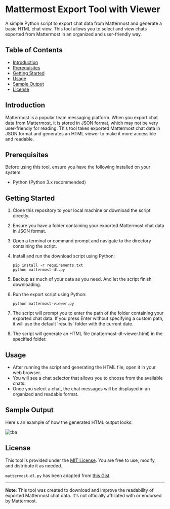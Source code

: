 # Mattermost Export Tool with Viewer

A simple Python script to export chat data from Mattermost and generate a basic HTML chat view.
This tool allows you to select and view chats exported from Mattermost in an organized and user-friendly way.

## Table of Contents
- [Introduction](#introduction)
- [Prerequisites](#prerequisites)
- [Getting Started](#getting-started)
- [Usage](#usage)
- [Sample Output](#sample-output)
- [License](#license)

## Introduction

Mattermost is a popular team messaging platform. When you export chat data from Mattermost, it is stored in JSON format,
which may not be very user-friendly for reading. This tool takes exported Mattermost chat data in JSON format and
generates an HTML viewer to make it more accessible and readable.

## Prerequisites

Before using this tool, ensure you have the following installed on your system:
- Python (Python 3.x recommended)

## Getting Started

1. Clone this repository to your local machine or download the script directly.

2. Ensure you have a folder containing your exported Mattermost chat data in JSON format.

3. Open a terminal or command prompt and navigate to the directory containing the script.

4. Install and run the download script using Python:

   ```shell
   pip install -r requirements.txt
   python mattermost-dl.py
   ```

5. Backup as much of your data as you need. And let the script finish downloading.

6. Run the export script using Python:

   ```shell
   python mattermost-viewer.py
   ```

7. The script will prompt you to enter the path of the folder containing your exported chat data. If you press Enter
without specifying a custom path, it will use the default 'results' folder with the current date.

8. The script will generate an HTML file (mattermost-dl-viewer.html) in the specified folder.

## Usage

- After running the script and generating the HTML file, open it in your web browser.
- You will see a chat selector that allows you to choose from the available chats.
- Once you select a chat, the chat messages will be displayed in an organized and readable format.

## Sample Output

Here's an example of how the generated HTML output looks:

![tba](sample_output.png)

## License

This tool is provided under the [MIT License](LICENSE). You are free to use, modify, and distribute it as needed.

`mattermost-dl.py` has been adapted from [this Gist](https://gist.github.com/RobertKrajewski/5847ce49333062ea4be1a08f2913288c).

---

**Note**: This tool was created to download and improve the readability of exported Mattermost chat data. It's not
officially affiliated with or endorsed by Mattermost.